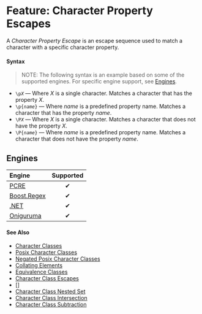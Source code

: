 # Feature: Character Property Escapes

<!--
'name' sources:
  - [](../../src/features/character-classes/character-property-escapes.md)
-->

<!--
'description' sources:
  - [](../../src/features/character-classes/character-property-escapes.md)
-->

A <dfn>Character Property Escape</dfn> is an escape sequence used to match a character with a specific character property.

#### Syntax

> NOTE: The following syntax is an example based on some of the supported engines. For specific engine support, see [Engines](#engines).

<!--
'syntax' sources:
  - [](../../src/features/character-classes/character-property-escapes.md)
-->

- <code>\\p*X*</code> &mdash; Where *X* is a single character. Matches a character that has the property *X*.
- <code>\\p{*name*}</code> &mdash; Where *name* is a predefined property name. Matches a character that has the property *name*.
- <code>\\P*X*</code> &mdash; Where *X* is a single character. Matches a character that does not have the property *X*.
- <code>\\P{*name*}</code> &mdash; Where *name* is a predefined property name. Matches a character that does not have the property *name*.

## Engines

| Engine | Supported |
|:-------|:---------:|
| [PCRE](../engines/pcre.md) | ✔ |
| [Boost.Regex](../engines/boost.regex.md) | ✔ |
| [.NET](../engines/dotnet.md) | ✔ |
| [Oniguruma](../engines/oniguruma.md) | ✔ |

#### See Also

<!--
'see_also' sources:
  - [](../../src/features/character-classes/character-property-escapes.md)
-->

- [Character Classes]
- [Posix Character Classes]
- [Negated Posix Character Classes]
- [Collating Elements]
- [Equivalence Classes]
- [Character Class Escapes]
- []
- [Character Class Nested Set]
- [Character Class Intersection]
- [Character Class Subtraction]

[Anchors]: ./anchors.md
[Buffer Boundaries]: ./buffer-boundaries.md
[Word Boundaries]: ./word-boundaries.md
[Text Segment Boundaries]: ./text-segment-boundaries.md
[Continuation Escape]: ./continuation-escape.md
[Alternatives]: ./alternatives.md
[Wildcard]: ./wildcard.md
[Character Classes]: ./character-classes.md
[Posix Character Classes]: ./posix-character-classes.md
[Negated Posix Character Classes]: ./negated-posix-character-classes.md
[Collating Elements]: ./collating-elements.md
[Equivalence Classes]: ./equivalence-classes.md
[Character Class Escapes]: ./character-class-escapes.md
[Line Endings Escape]: ./line-endings-escape.md
[Character Property Escapes]: ./character-property-escapes.md
[Character Class Nested Set]: ./character-class-nested-set.md
[Character Class Intersection]: ./character-class-intersection.md
[Character Class Subtraction]: ./character-class-subtraction.md
[Quoted Characters]: ./quoted-characters.md
[Quantifiers]: ./quantifiers.md
[Lazy Quantifiers]: ./lazy-quantifiers.md
[Possessive Quantifiers]: ./possessive-quantifiers.md
[Capturing Groups]: ./capturing-groups.md
[Named Capturing Groups]: ./named-capturing-groups.md
[Non-Capturing Groups]: ./non-capturing-groups.md
[Backreferences]: ./backreferences.md
[Comments]: ./comments.md
[Line Comments]: ./line-comments.md
[Modifiers]: ./modifiers.md
[Branch Reset]: ./branch-reset.md
[Lookahead]: ./lookahead.md
[Lookbehind]: ./lookbehind.md
[Non-Backtracking Expressions]: ./non-backtracking-expressions.md
[Recursion]: ./recursion.md
[Conditional Expressions]: ./conditional-expressions.md
[Subroutines]: ./subroutines.md
[Callouts]: ./callouts.md
[Flags]: ./flags.md

[article:Anchors]: ./anchors.md
[article:Buffer Boundaries]: ./buffer-boundaries.md
[article:Word Boundaries]: ./word-boundaries.md
[article:Text Segment Boundaries]: ./text-segment-boundaries.md
[article:Continuation Escape]: ./continuation-escape.md
[article:Alternatives]: ./alternatives.md
[article:Wildcard]: ./wildcard.md
[article:Character Classes]: ./character-classes.md
[article:Posix Character Classes]: ./posix-character-classes.md
[article:Negated Posix Character Classes]: ./negated-posix-character-classes.md
[article:Collating Elements]: ./collating-elements.md
[article:Equivalence Classes]: ./equivalence-classes.md
[article:Character Class Escapes]: ./character-class-escapes.md
[article:Line Endings Escape]: ./line-endings-escape.md
[article:Character Property Escapes]: ./character-property-escapes.md
[article:Character Class Nested Set]: ./character-class-nested-set.md
[article:Character Class Intersection]: ./character-class-intersection.md
[article:Character Class Subtraction]: ./character-class-subtraction.md
[article:Quoted Characters]: ./quoted-characters.md
[article:Quantifiers]: ./quantifiers.md
[article:Lazy Quantifiers]: ./lazy-quantifiers.md
[article:Possessive Quantifiers]: ./possessive-quantifiers.md
[article:Capturing Groups]: ./capturing-groups.md
[article:Named Capturing Groups]: ./named-capturing-groups.md
[article:Non-Capturing Groups]: ./non-capturing-groups.md
[article:Backreferences]: ./backreferences.md
[article:Comments]: ./comments.md
[article:Line Comments]: ./line-comments.md
[article:Modifiers]: ./modifiers.md
[article:Branch Reset]: ./branch-reset.md
[article:Lookahead]: ./lookahead.md
[article:Lookbehind]: ./lookbehind.md
[article:Non-Backtracking Expressions]: ./non-backtracking-expressions.md
[article:Recursion]: ./recursion.md
[article:Conditional Expressions]: ./conditional-expressions.md
[article:Subroutines]: ./subroutines.md
[article:Callouts]: ./callouts.md
[article:Flags]: ./flags.md
